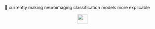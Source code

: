 🌱 currently making neuroimaging classification models more explicable 


<p align="center">
	<a href="https://www.linkedin.com/in/matiasberrios">
		<img height="32" width="32" src="https://unpkg.com/simple-icons@v11/icons/linkedin.svg" />
	</a>
</p>
